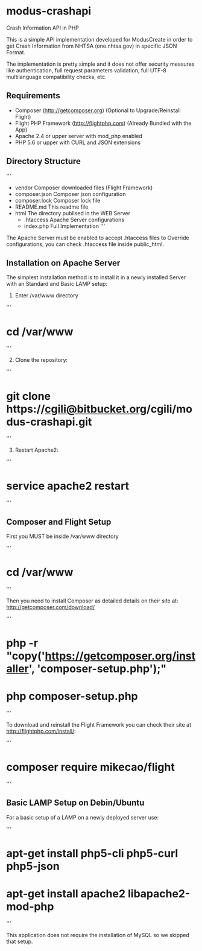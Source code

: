 # modus-crashapi

Crash Information API in PHP

This is a simple API implementation developed for ModusCreate in order to get
Crash Information from NHTSA (one.nhtsa.gov) in specific JSON Format.

The implementation is pretty simple and it does not offer security measures like
authentication, full request parameters validation, full UTF-8 multilanguage
compatibility checks, etc.

## Requirements

- Composer (http://getcomposer.org) (Optional to Upgrade/Reinstall Flight)
- Flight PHP Framework (http://flightphp.com) (Already Bundled with the App)
- Apache 2.4 or upper server with mod_php enabled
- PHP 5.6 or upper with CURL and JSON extensions

## Directory Structure

'''
 - vendor			Composer downloaded files (Flight Framework)
 - composer.json		Composer json configuration
 - composer.lock		Composer lock file
 - README.md			This readme file
 - html				The directory publised in the WEB Server
   - .htaccess			Apache Server configurations
   - index.php			Full Implementation
'''

The Apache Server must be enabled to accept .htaccess files to Override
configurations, you can check .htaccess file inside public_html.

## Installation on Apache Server

The simplest installation method is to install it in a newly
installed Server with an Standard and Basic LAMP setup:

1. Enter /var/www directory

'''
# cd /var/www
'''

2. Clone the repository:

'''
# git clone https://cgili@bitbucket.org/cgili/modus-crashapi.git
'''

3. Restart Apache2:

'''
# service apache2 restart
'''

## Composer and Flight Setup

First you MUST be inside /var/www directory

'''
# cd /var/www
'''

Then you need to install Composer as detailed details on their site at:
http://getcomposer.com/download/

'''
# php -r "copy('https://getcomposer.org/installer', 'composer-setup.php');"
# php composer-setup.php
'''

To download and reinstall the Flight Framework you can check their
site at http://flightphp.com/install/:

'''
# composer require mikecao/flight
'''

## Basic LAMP Setup on Debin/Ubuntu

For a basic setup of a LAMP on a newly deployed server use:

'''
# apt-get install php5-cli php5-curl php5-json
# apt-get install apache2 libapache2-mod-php
'''

This application does not require the installation of MySQL so
we skipped that setup.


